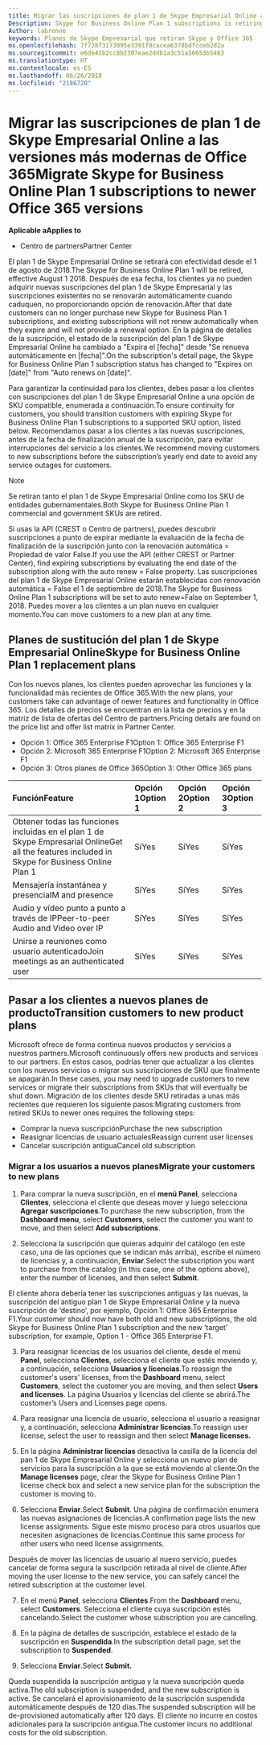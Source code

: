 ```yaml
---
title: Migrar las suscripciones de plan 1 de Skype Empresarial Online a las versiones más modernas de Office 365 | Centro de partners
Description: Skype for Business Online Plan 1 subscriptions is retiring.
Author: labrenne
keywords: Planes de Skype Empresarial que retiran Skype y Office 365
ms.openlocfilehash: 7f728f3173095e3391f9cacea6378bdfcceb2d2a
ms.sourcegitcommit: e6de41b2cc8b2307eae2ddb1a3c51a56653b5463
ms.translationtype: HT
ms.contentlocale: es-ES
ms.lasthandoff: 06/26/2018
ms.locfileid: "2186720"
---
```

# <a name="migrate-skype-for-business-online-plan-1-subscriptions-to-newer-office-365-versions"></a><span data-ttu-id="46753-103">Migrar las suscripciones de plan 1 de Skype Empresarial Online a las versiones más modernas de Office 365</span><span class="sxs-lookup"><span data-stu-id="46753-103">Migrate Skype for Business Online Plan 1 subscriptions to newer Office 365 versions</span></span>

**<span data-ttu-id="46753-104">Aplicable a</span><span class="sxs-lookup"><span data-stu-id="46753-104">Applies to</span></span>**

- <span data-ttu-id="46753-105">Centro de partners</span><span class="sxs-lookup"><span data-stu-id="46753-105">Partner Center</span></span>

<span data-ttu-id="46753-106">El plan 1 de Skype Empresarial Online se retirará con efectividad desde el 1 de agosto de 2018.</span><span class="sxs-lookup"><span data-stu-id="46753-106">The Skype for Business Online Plan 1 will be retired, effective August 1 2018.</span></span> <span data-ttu-id="46753-107">Después de esa fecha, los clientes ya no pueden adquirir nuevas suscripciones del plan 1 de Skype Empresarial y las suscripciones existentes no se renovarán automáticamente cuando caduquen, no proporcionando opción de renovación.</span><span class="sxs-lookup"><span data-stu-id="46753-107">After that date customers can no longer purchase new Skype for Business Plan 1 subscriptions, and existing subscriptions will not renew automatically when they expire and will not provide a renewal option.</span></span> <span data-ttu-id="46753-108">En la página de detalles de la suscripción, el estado de la suscripción del plan 1 de Skype Empresarial Online ha cambiado a "Expira el [fecha]" desde "Se renueva automáticamente en [fecha]".</span><span class="sxs-lookup"><span data-stu-id="46753-108">On the subscription's detail page, the Skype for Business Online Plan 1 subscription status has changed to "Expires on [date]" from "Auto renews on [date]".</span></span>  

<span data-ttu-id="46753-109">Para garantizar la continuidad para los clientes, debes pasar a los clientes con suscripciones del plan 1 de Skype Empresarial Online a una opción de SKU compatible, enumerada a continuación.</span><span class="sxs-lookup"><span data-stu-id="46753-109">To ensure continuity for customers, you should transition customers with expiring Skype for Business Online Plan 1 subscriptions to a supported SKU option, listed below.</span></span> <span data-ttu-id="46753-110">Recomendamos pasar a los clientes a las nuevas suscripciones, antes de la fecha de finalización anual de la suscripción, para evitar interrupciones del servicio a los clientes.</span><span class="sxs-lookup"><span data-stu-id="46753-110">We recommend moving customers to new subscriptions before the subscription’s yearly end date to avoid any service outages for customers.</span></span> 

>[!NOTE]
><span data-ttu-id="46753-111">Se retiran tanto el plan 1 de Skype Empresarial Online como los SKU de entidades gubernamentales.</span><span class="sxs-lookup"><span data-stu-id="46753-111">Both Skype for Business Online Plan 1 commercial and government SKUs are retired.</span></span>

<span data-ttu-id="46753-112">Si usas la API (CREST o Centro de partners), puedes descubrir suscripciones a punto de expirar mediante la evaluación de la fecha de finalización de la suscripción junto con la renovación automática = Propiedad de valor False.</span><span class="sxs-lookup"><span data-stu-id="46753-112">If you use the API (either CREST or Partner Center), find expiring subscriptions by evaluating the end date of the subscription along with the auto renew = False property.</span></span> <span data-ttu-id="46753-113">Las suscripciones del plan 1 de Skype Empresarial Online estarán establecidas con renovación automática = False el 1 de septiembre de 2018.</span><span class="sxs-lookup"><span data-stu-id="46753-113">The Skype for Business Online Plan 1 subscriptions will be set to auto renew=False on September 1, 2018.</span></span> <span data-ttu-id="46753-114">Puedes mover a los clientes a un plan nuevo en cualquier momento.</span><span class="sxs-lookup"><span data-stu-id="46753-114">You can move customers to a new plan at any time.</span></span> 

## <a name="skype-for-business-online-plan-1-replacement-plans"></a><span data-ttu-id="46753-115">Planes de sustitución del plan 1 de Skype Empresarial Online</span><span class="sxs-lookup"><span data-stu-id="46753-115">Skype for Business Online Plan 1 replacement plans</span></span>

<span data-ttu-id="46753-116">Con los nuevos planes, los clientes pueden aprovechar las funciones y la funcionalidad más recientes de Office 365.</span><span class="sxs-lookup"><span data-stu-id="46753-116">With the new plans, your customers take can advantage of newer features and functionality in Office 365.</span></span> <span data-ttu-id="46753-117">Los detalles de precios se encuentran en la lista de precios y en la matriz de lista de ofertas del Centro de partners.</span><span class="sxs-lookup"><span data-stu-id="46753-117">Pricing details are found on the price list and offer list matrix in Partner Center.</span></span> 

- <span data-ttu-id="46753-118">Opción 1: Office 365 Enterprise F1</span><span class="sxs-lookup"><span data-stu-id="46753-118">Option 1: Office 365 Enterprise F1</span></span>
- <span data-ttu-id="46753-119">Opción 2: Microsoft 365 Enterprise F1</span><span class="sxs-lookup"><span data-stu-id="46753-119">Option 2: Microsoft 365 Enterprise F1</span></span>
- <span data-ttu-id="46753-120">Opción 3: Otros planes de Office 365</span><span class="sxs-lookup"><span data-stu-id="46753-120">Option 3: Other Office 365 plans</span></span>

|**<span data-ttu-id="46753-121">Función</span><span class="sxs-lookup"><span data-stu-id="46753-121">Feature</span></span>**    |**<span data-ttu-id="46753-122">Opción 1</span><span class="sxs-lookup"><span data-stu-id="46753-122">Option 1</span></span>**   |**<span data-ttu-id="46753-123">Opción 2</span><span class="sxs-lookup"><span data-stu-id="46753-123">Option 2</span></span>**   |**<span data-ttu-id="46753-124">Opción 3</span><span class="sxs-lookup"><span data-stu-id="46753-124">Option 3</span></span>**   |
|:-----------------|:-----------------|:-------------|:------------|
|<span data-ttu-id="46753-125">Obtener todas las funciones incluidas en el plan 1 de Skype Empresarial Online</span><span class="sxs-lookup"><span data-stu-id="46753-125">Get all the features included in Skype for Business Online Plan 1</span></span>|<span data-ttu-id="46753-126">Sí</span><span class="sxs-lookup"><span data-stu-id="46753-126">Yes</span></span>   |<span data-ttu-id="46753-127">Sí</span><span class="sxs-lookup"><span data-stu-id="46753-127">Yes</span></span>   |<span data-ttu-id="46753-128">Sí</span><span class="sxs-lookup"><span data-stu-id="46753-128">Yes</span></span>   |
|<span data-ttu-id="46753-129">Mensajería instantánea y presencia</span><span class="sxs-lookup"><span data-stu-id="46753-129">IM and presence</span></span> |<span data-ttu-id="46753-130">Sí</span><span class="sxs-lookup"><span data-stu-id="46753-130">Yes</span></span>   |<span data-ttu-id="46753-131">Sí</span><span class="sxs-lookup"><span data-stu-id="46753-131">Yes</span></span>   |<span data-ttu-id="46753-132">Sí</span><span class="sxs-lookup"><span data-stu-id="46753-132">Yes</span></span>   |
|<span data-ttu-id="46753-133">Audio y vídeo punto a punto a través de IP</span><span class="sxs-lookup"><span data-stu-id="46753-133">Peer-to-peer Audio and Video over IP</span></span>|<span data-ttu-id="46753-134">Sí</span><span class="sxs-lookup"><span data-stu-id="46753-134">Yes</span></span>   |<span data-ttu-id="46753-135">Sí</span><span class="sxs-lookup"><span data-stu-id="46753-135">Yes</span></span>   |<span data-ttu-id="46753-136">Sí</span><span class="sxs-lookup"><span data-stu-id="46753-136">Yes</span></span>   
|<span data-ttu-id="46753-137">Unirse a reuniones como usuario autenticado</span><span class="sxs-lookup"><span data-stu-id="46753-137">Join meetings as an authenticated user</span></span>| <span data-ttu-id="46753-138">Sí</span><span class="sxs-lookup"><span data-stu-id="46753-138">Yes</span></span>   |<span data-ttu-id="46753-139">Sí</span><span class="sxs-lookup"><span data-stu-id="46753-139">Yes</span></span>   |<span data-ttu-id="46753-140">Sí</span><span class="sxs-lookup"><span data-stu-id="46753-140">Yes</span></span>   |

## <a name="transition-customers-to-new-product-plans"></a><span data-ttu-id="46753-141">Pasar a los clientes a nuevos planes de producto</span><span class="sxs-lookup"><span data-stu-id="46753-141">Transition customers to new product plans</span></span>

<span data-ttu-id="46753-142">Microsoft ofrece de forma continua nuevos productos y servicios a nuestros partners.</span><span class="sxs-lookup"><span data-stu-id="46753-142">Microsoft continuously offers new products and services to our partners.</span></span> <span data-ttu-id="46753-143">En estos casos, podrías tener que actualizar a los clientes con los nuevos servicios o migrar sus suscripciones de SKU que finalmente se apagarán.</span><span class="sxs-lookup"><span data-stu-id="46753-143">In these cases, you may need to upgrade customers to new services or migrate their subscriptions from SKUs that will eventually be shut down.</span></span> <span data-ttu-id="46753-144">Migración de los clientes desde SKU retiradas a unas más recientes que requieren los siguiente pasos:</span><span class="sxs-lookup"><span data-stu-id="46753-144">Migrating customers from retired SKUs to newer ones requires the following steps:</span></span>

- <span data-ttu-id="46753-145">Comprar la nueva suscripción</span><span class="sxs-lookup"><span data-stu-id="46753-145">Purchase the new subscription</span></span>
- <span data-ttu-id="46753-146">Reasignar licencias de usuario actuales</span><span class="sxs-lookup"><span data-stu-id="46753-146">Reassign current user licenses</span></span>
- <span data-ttu-id="46753-147">Cancelar suscripción antigua</span><span class="sxs-lookup"><span data-stu-id="46753-147">Cancel old subscription</span></span>

### <a name="migrate-your-customers-to-new-plans"></a><span data-ttu-id="46753-148">Migrar a los usuarios a nuevos planes</span><span class="sxs-lookup"><span data-stu-id="46753-148">Migrate your customers to new plans</span></span>

1. <span data-ttu-id="46753-149">Para comprar la nueva suscripción, en el **menú Panel**, selecciona **Clientes**, selecciona el cliente que deseas mover y luego selecciona **Agregar suscripciones**.</span><span class="sxs-lookup"><span data-stu-id="46753-149">To purchase the new subscription, from the **Dashboard menu**, select **Customers**, select the customer you want to move, and then select **Add subscriptions**.</span></span>

2. <span data-ttu-id="46753-150">Selecciona la suscripción que quieras adquirir del catálogo (en este caso, una de las opciones que se indican más arriba), escribe el número de licencias y, a continuación, **Enviar**.</span><span class="sxs-lookup"><span data-stu-id="46753-150">Select the subscription you want to purchase from the catalog (in this case, one of the options above), enter the number of licenses, and then select **Submit**.</span></span> 

<span data-ttu-id="46753-151">El cliente ahora debería tener las suscripciones antiguas y las nuevas, la suscripción del antiguo plan 1 de Skype Empresarial Online y la nueva suscripción de ‘destino’, por ejemplo, Opción 1: Office 365 Enterprise F1.</span><span class="sxs-lookup"><span data-stu-id="46753-151">Your customer should now have both old and new subscriptions, the old Skype for Business Online Plan 1  subscription and the new ‘target’ subscription, for example, Option 1 - Office 365 Enterprise F1.</span></span>

3. <span data-ttu-id="46753-152">Para reasignar licencias de los usuarios del cliente, desde el menú **Panel**, selecciona **Clientes**, selecciona el cliente que estés moviendo y, a continuación, selecciona **Usuarios y licencias**.</span><span class="sxs-lookup"><span data-stu-id="46753-152">To reassign the customer's users' licenses, from the **Dashboard** menu, select **Customers**, select the customer you are moving, and then select **Users and licenses**.</span></span> <span data-ttu-id="46753-153">La página Usuarios y licencias del cliente se abrirá.</span><span class="sxs-lookup"><span data-stu-id="46753-153">The customer’s Users and Licenses page opens.</span></span>

4. <span data-ttu-id="46753-154">Para reasignar una licencia de usuario, selecciona el usuario a reasignar y, a continuación, selecciona **Administrar licencias**.</span><span class="sxs-lookup"><span data-stu-id="46753-154">To reassign user license, select the user to reassign and then select **Manage licenses.**</span></span>

5. <span data-ttu-id="46753-155">En la página **Administrar licencias** desactiva la casilla de la licencia del pan 1 de Skype Empresarial Online y selecciona un nuevo plan de servicios para la suscripción a la que se está moviendo al cliente.</span><span class="sxs-lookup"><span data-stu-id="46753-155">On the **Manage licenses** page, clear the Skype for Business Online Plan 1 license check box and select a new service plan for the subscription the customer is moving to.</span></span>

6. <span data-ttu-id="46753-156">Selecciona **Enviar**.</span><span class="sxs-lookup"><span data-stu-id="46753-156">Select **Submit**.</span></span> <span data-ttu-id="46753-157">Una página de confirmación enumera las nuevas asignaciones de licencias.</span><span class="sxs-lookup"><span data-stu-id="46753-157">A confirmation page lists the new license assignments.</span></span> <span data-ttu-id="46753-158">Sigue este mismo proceso para otros usuarios que necesiten asignaciones de licencias.</span><span class="sxs-lookup"><span data-stu-id="46753-158">Continue this same process for other users who need license assignments.</span></span>

<span data-ttu-id="46753-159">Después de mover las licencias de usuario al nuevo servicio, puedes cancelar de forma segura la suscripción retirada al nivel de cliente.</span><span class="sxs-lookup"><span data-stu-id="46753-159">After moving the user license to the new service, you can safely cancel the retired subscription at the customer level.</span></span>

7. <span data-ttu-id="46753-160">En el menú **Panel**, selecciona **Clientes**.</span><span class="sxs-lookup"><span data-stu-id="46753-160">From the **Dashboard** menu, select **Customers**.</span></span> <span data-ttu-id="46753-161">Selecciona el cliente cuya suscripción estés cancelando.</span><span class="sxs-lookup"><span data-stu-id="46753-161">Select the customer whose subscription you are canceling.</span></span>

8. <span data-ttu-id="46753-162">En la página de detalles de suscripción, establece el estado de la suscripción en **Suspendida**.</span><span class="sxs-lookup"><span data-stu-id="46753-162">In the subscription detail page, set the subscription to **Suspended**.</span></span>

9. <span data-ttu-id="46753-163">Selecciona **Enviar**.</span><span class="sxs-lookup"><span data-stu-id="46753-163">Select **Submit.**</span></span>

<span data-ttu-id="46753-164">Queda suspendida la suscripción antigua y la nueva suscripción queda activa.</span><span class="sxs-lookup"><span data-stu-id="46753-164">The old subscription is suspended, and the new subscription is active.</span></span> <span data-ttu-id="46753-165">Se cancelará el aprovisionamiento de la suscripción suspendida automáticamente después de 120 días.</span><span class="sxs-lookup"><span data-stu-id="46753-165">The suspended subscription will be de-provisioned automatically after 120 days.</span></span> <span data-ttu-id="46753-166">El cliente no incurre en costos adicionales para la suscripción antigua.</span><span class="sxs-lookup"><span data-stu-id="46753-166">The customer incurs no additional costs for the old subscription.</span></span>

